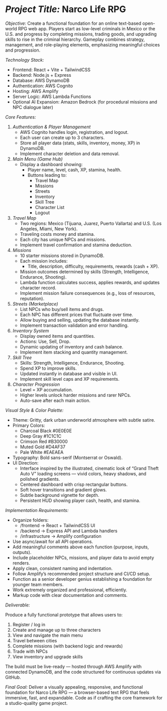 # *Project Title:* Narco Life RPG

*Objective:*
Create a functional foundation for an online text-based open-world RPG web app. Players start as low-level criminals in Mexico or the U.S. and progress by completing missions, trading goods, and upgrading skills to rise in the criminal hierarchy. Gameplay combines strategy, management, and role-playing elements, emphasizing meaningful choices and progression.

*Technology Stack:*

- Frontend: React + Vite + TailwindCSS
- Backend: Node.js + Express
- Database: AWS DynamoDB
- Authentication: AWS Cognito
- Hosting: AWS Amplify
- Server Logic: AWS Lambda Functions
- Optional AI Expansion: Amazon Bedrock (for procedural missions and NPC dialogue later)

*Core Features:*

1. *Authentication & Player Management*
    - AWS Cognito handles login, registration, and logout.
    - Each user can create up to 3 characters.
    - Store all player data (stats, skills, inventory, money, XP) in DynamoDB.
    - Implement character deletion and data removal.
2. *Main Menu (Game Hub)*
    - Display a dashboard showing:
        - Player name, level, cash, XP, stamina, health.
        - Buttons leading to:
            - Travel Map
            - Missions
            - Streets
            - Inventory
            - Skill Tree
            - Character List
            - Logout
3. *Travel Map*
    - Two regions: Mexico (Tijuana, Juarez, Puerto Vallarta) and U.S. (Los Angeles, Miami, New York).
    - Traveling costs money and stamina.
    - Each city has unique NPCs and missions.
    - Implement travel confirmation and stamina deduction.
4. *Missions*
    - 10 starter missions stored in DynamoDB.
    - Each mission includes:
        - Title, description, difficulty, requirements, rewards (cash + XP).
    - Mission outcomes determined by skills (Strength, Intelligence, Endurance, Shooting).
    - Lambda function calculates success, applies rewards, and updates character record.
    - Implement mission failure consequences (e.g., loss of resources, reputation).
5. *Streets (Marketplace)*
    - List NPCs who buy/sell items and drugs.
    - Each NPC has different prices that fluctuate over time.
    - Allow buying and selling, updating the database instantly.
    - Implement transaction validation and error handling.
6. *Inventory System*
    - Display owned items and quantities.
    - Actions: Use, Sell, Drop.
    - Dynamic updating of inventory and cash balance.
    - Implement item stacking and quantity management.
7. *Skill Tree*
    - Skills: Strength, Intelligence, Endurance, Shooting.
    - Spend XP to improve skills.
    - Updated instantly in database and visible in UI.
    - Implement skill level caps and XP requirements.
8. *Character Progression*
    - Level = XP accumulation.
    - Higher levels unlock harder missions and rarer NPCs.
    - Auto-save after each main action.

*Visual Style & Color Palette:*

- Theme: Gritty, dark urban underworld atmosphere with subtle satire.
- Primary Colors:
    - Charcoal Black #0E0E0E
    - Deep Gray #1C1C1C
    - Crimson Red #B30000
    - Muted Gold #D4AF37
    - Pale White #EAEAEA
- Typography: Bold sans-serif (Montserrat or Oswald).
- UI Direction:
    - Interface inspired by the illustrated, cinematic look of “Grand Theft Auto V” loading screens — vivid colors, heavy shadows, and polished gradients.
    - Centered dashboard with crisp rectangular buttons.
    - Soft hover transitions and gradient glows.
    - Subtle background vignette for depth.
    - Persistent HUD showing player cash, health, and stamina.

*Implementation Requirements:*

- Organize folders:
    - /frontend → React + TailwindCSS UI
    - /backend → Express API and Lambda handlers
    - /infrastructure → Amplify configuration
- Use async/await for all API operations.
- Add meaningful comments above each function (purpose, inputs, outputs).
- Include placeholder NPCs, missions, and player data to avoid empty renders.
- Apply clean, consistent naming and indentation.
- Follow Amplify’s recommended project structure and CI/CD setup.
- Function as a senior developer genius establishing a foundation for younger team members.
- Work extremely organized and professional, efficiently.
- Markup code with clear documentation and comments.

*Deliverable:*

Produce a fully functional prototype that allows users to:

1. Register / log in
2. Create and manage up to three characters
3. View and navigate the main menu
4. Travel between cities
5. Complete missions (with backend logic and rewards)
6. Trade with NPCs
7. View inventory and upgrade skills

The build must be live-ready — hosted through AWS Amplify with connected DynamoDB, and the code structured for continuous updates via GitHub.

*Final Goal:*
Deliver a visually appealing, responsive, and functional foundation for Narco Life RPG — a browser-based text RPG that feels immersive, fast, and expandable. Code as if crafting the core framework for a studio-quality game project.